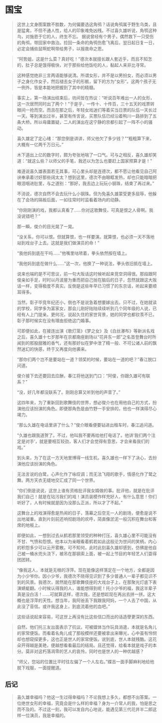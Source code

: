 # 国宝

> 这世上文身图案数不胜数，为何偏要选这角鸮？话说角鸮属于野生乌类，且是猛禽，不但不通人性，给人的印象难免凶残。不过喜久雄听说，角鹗这种鸟，对施恩于它的人，终生不忘。
据说曾经有个男子，偶然救下一只受伤的角鸮，带回家中救治。捡回一条命的角鸮伤愈飞离后，翌日起日复一日，必定会捕些鼠啊蛇啊带给男子，以报救命之恩。

> “阿势姐，这是什么菜？真好吃！”德次本就擅长跟人套近乎，而且不知怎的，肚子总是饿得极快，对于那些给他饭吃的人，黏起人来非比寻常。

> 这种感觉绝非三言两语能够说清。所谓女形，并不是以男扮女，而必须以男子之身化作女子，然后褪去女子的形骸，留下的方为“女形”。这两个孩子无一例外，皆是本能地把握到了其中的精髓。

> 事实上，第一场演出结束后，坊间皆在热议：“听说百年难出一人的女形，这一次居然同时出了两个！”于是乎，一传十、十传百，三十五天的戏票转眼间一抢而空。而且在那之后，年轻女戏迷们等着买当日票的队伍一天长过一天。等到演出过半，甚至有传言说，买票队伍已经沿着鸭川一路排到了五条大桥。所以毋庸置疑，二人的演出在这宁静的京都引起了一阵不小的骚动。

> 喜久雄定了定心绪：“那您倒是讲讲，师父他欠了多少钱？”“粗粗算下来，大概有一亿两千万日元。”
> 
> 木下道出上亿的数字时，颇为夸张地喘了一口气。可与之相反，喜久雄却笑道：“就这么些？以师父的手笔，我还以为怎么也要赶上国家预算才是！”

> 难道说喜久雄表面若无其事，可心里头却是连德次，都不愿让他看见自己阿谀奉承着讨好那些阔太太？想到这里，德次不由眼眶发热，却也只能暗暗把眼泪咽进肚里，与之道别：“那好，我去边上玩玩小钢珠，结束了再过来。”
> 
> 不消说，德次自然不会去玩什么小钢珠。但为免喜久雄蒙受更多屈辱，他躲在了会场的隔板后面，一如往常时时监看着场内的动静。

> “你刚刚演的戏，我都认真看了……你对这歌舞伎，可真是恨之人骨啊。我没说错吧？”
> 
> 那一瞬，俊介的目光晃了一晃。
> 
> “没关系，你可以恨。但就算恨，也一样要演。就算恨，也必须一天不落地站到戏台子上去。这就是我们做演员的命！”

> “我他妈到底在干吗……”他嘴里咕哝着，拳头依然按在墙上。
> 
> “我他妈到底在做什么……”这一次，他换了一种说法，拳头依旧抵在墙上。
> 
> 说来也端的是不可思议，前一句大阪话这时候听起来竞空洞得很。那段跟阿俊亲如手足，时时以丹波屋为重而把自己抛在脑后的日子，忽然就跟这大阪话一样，变得极度不真实。反倒是这些年早已习惯了的东京话，听起来要顺耳得多。

> 当然，彰子毕竞年纪还小，倒也不是说急着想要嫁出去。只不过，在她就读的学校，同学多为富家女，那会儿刚好陆陆续续听到几个同年级的人说，已经有人上门提亲。更何况，说起久住的家世背景，她的同学也都钦羡不已，彰子那时候实在没有理由拒绝这门婚事。

> 可即便如此，在接连出演《歌灯笼》《梦之女》及《白丝瀑布》等新派名戏之后，喜久雄十七岁那年在京都南座剧场以“花井东一郎”之名首登舞台时所闻到的那股甜雅的香气，还有那好似在梦中泄了精一般、不可公诸人前的飘然迷幻的快感，终于又再度向他袭来。

> “那你们两个岂不是要站在一道？领奖的时候，要站在一道的吧？”春江脱口问道。
> 
> 俊介接下去还要回去应酬，春江将他送到门口：“阿俊，你跟久雄可有联系？”
> 
> “没，好几年都没联系了。刚刚总算又听到他的声音了。”
> 
> 这四年来，为了重新回到歌舞伎的世界，想必俊介也在用他自己的方式，扮演他应该扮演的角色。即便那角色是由竹野一手安排的，他也一样演得尽心竭力。
> 
> “那么久雄在电话里讲了什么？”俊介眼看便要钻进出租车时，春江追问道。
> 
> “久雄也跟我道贺了。不过，他叫我不要再给他打电话了。他讲‘我们两个注定是对手’，就是要相互较劲，客人们才会觉得有意思，才会来看我们的戏。”
> 
> 到头来，为了在这一方天地里博得一线生机，喜久雄也一样下了决心，去扮演他应该扮演的角色。

> 无法言说的白鹭，心声化作了咏叹调；而无法飞翔的歌手，情感化作了鹭之舞。两方天衣无缝地交汇成了同一个世界。

> “你们倒是说说，这世上谁有资格批评我女婿做的事。批评他，就是在批评我们自己！就是在玷污我们的戏！演员装模作样充好人，有什么意思！你们听好了，人有时候就是因为没那么正派，所以才了不起。”

> 这舞台上的戏演得愈是热闹的日子，落幕之后空无一人的剧场，便愈是说不出地凝重。直到片刻前还响彻剧场的欢呼，简直像淤泥一般沉积在舞台和客席的地板上。

> 即便如此，一想到过去从鹤若那里领受的种种打压，喜久雄心里不可能没有不甘、气愤和怨恨。他本以为亲眼看着鹤若如此这般沦为世间的笑柄，内心的积怨多少可以云开雾散。可不知何，此时此刻喜久雄却感到，仿佛是他自己被一桶水兜头浇下，被吊在那钢索上面，被一起上节目的年轻艺人们耍得团团转。

> “像我这人，本就是无根的浮萍。现在能像这样落定在一个地方，全都是因为小少爷你。因小少爷，我德次不晓得见识到了多少普通人一辈子都见识不到的风景。我德次，居然能在那歌舞伎座的大戏台子上，在那聚光灯底下表演蜻蜓翻。小时候认得我的人，谁能想得到呢！托小少爷的福，我这半辈子真是没白活！……可就算这样，德次我，还是想趁现在再出去拼一拼。这大概也是浮萍的天性。想当年，我阿爸丢下我跟我阿妈，一个人去了中国，从此没了音信。或许我这身上，到底流着他的血吧。”

> 这些话说起来容易，可这世上再没有比这些信口而出的话造孽更深的东西。

> 自然，他们托三友出面表示了抗议。可被媒体当作玩具消遣，本就是名角儿的家常便饭。而看着名角儿成了那般模样还要被拿出来曝光，心中虽有怜悯却也想窥探更多，这也正是世人的家常便饭。说到底，世人本就残酷。这花朵开得越是美艳，便越想看看最后的结局。且还觉得，给看本就是戏子的本分。莫非对这朽落凋零的艺人的哀怜，同时也是世人的一种优越感？

> “师父，您站的位置比平时往左偏了一个人左右。”蝶吉一面手脚麻利地给他脱下戏服，一面提醒道。

## 后记

> 喜久雄幸福吗？他这一生过得幸福吗？不论我想上多久，都想不出答案。一位绝世女形的幸福，究竟会是什么样的幸福？身为一介常人的我，怕是思之而不及的。不过这一刻，我可以发自内心地说，能遇见第三代花井半二郎这样一位演员，我是幸福的。